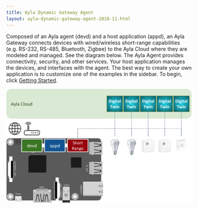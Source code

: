 ```yaml
---
title: Ayla Dynamic Gateway Agent
layout: ayla-dynamic-gateway-agent-2018-11.html
---
```


Composed of an Ayla agent (devd) and a host application (appd), an Ayla Gateway connects devices with wired/wireless short-range capabilities (e.g. RS-232, RS-485, Bluetooth, Zigbee) to the Ayla Cloud where they are modeled and managed. See the diagram below. The Ayla Agent provides connectivity, security, and other services. Your host application manages the devices, and interfaces with the agent. The best way to create your own application is to customize one of the examples in the sidebar. To begin, click [Getting Started](getting-started).

<img src="ayla-linux-gw-agent.png" width="600">
